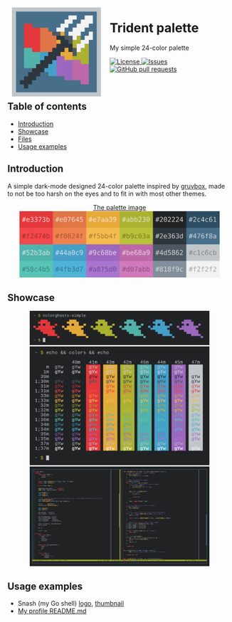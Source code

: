 <img src="./res/icon.png" align="left" width="200px" style="padding: 10px; padding-right: 20px">
<h1>Trident palette</h1>
<p>My simple 24-color palette</p>

<p>
	<a href="./LICENSE">
		<img alt="License" src="https://img.shields.io/badge/license-GPL-blue?color=7aca00"/>
	</a>
	<a href="https://github.com/LordOfTrident/trident-palette/issues">
		<img alt="Issues" src="https://img.shields.io/github/issues/LordOfTrident/trident-palette?color=0088ff"/>
	</a>
	<a href="https://github.com/LordOfTrident/trident-palette/pulls">
		<img alt="GitHub pull requests" src="https://img.shields.io/github/issues-pr/LordOfTrident/trident-palette?color=0088ff"/>
	</a>
	<br><br><br>
</p>

## Table of contents
* [Introduction](#introduction)
* [Showcase](#showcase)
* [Files](#files)
* [Usage examples](#usage-examples)

## Introduction
A simple dark-mode designed 24-color palette inspired by [gruvbox](https://github.com/morhetz/gruvbox), made to not be too harsh on the eyes and to fit in with most other themes.

<p align="center">
	<a href="./palette.png">The palette image</a><br>
	<img src="./palette.png" width="450px">
</p>

## Showcase
<p align="center">
	<img src="./res/img3.png" width="80%"><br>
	<img src="./res/img1.png" width="80%"><br>
	<img src="./res/img2.png" width="80%"><br>
</p>

## Usage examples
- Snash (my Go shell) [logo](https://github.com/LordOfTrident/snash/blob/main/res/logo.png), [thumbnail](https://github.com/LordOfTrident/snash/blob/main/res/thumbnail.png)
- [My profile README.md](https://github.com/LordOfTrident/LordOfTrident)
